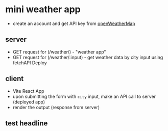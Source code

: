 
# mini weather app

- create an account and get API key from [openWeatherMap](https://openweathermap.org/)
  
## server  
- GET request for (/weather/) - "weather app"
- GET request for (/weather/:input) - get weather data by city input using fetchAPI 
Deploy 

## client
- Vite React App
- upon submitting the form with `city` input, make an API call to server (deployed app)
- render the output (response from server)

## test headline
